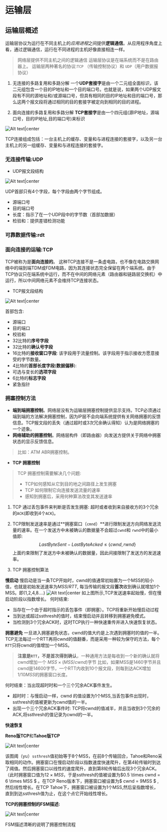 # 运输层

## 运输层概述
运输层协议为运行在不同主机上的*应用进程*之间提供**逻辑通信**。从应用程序角度上看，通过逻辑通信，运行在不同进程的主机好像直接相连一样。
> 网络层提供不同主机之间的逻辑通信
运输层协议是在端系统而不是在路由器上。
运输层两种著名的协议:`TCP` （传输控制协议）和 `UDP`（用户数据报协议）

1. 无连接的多路复用和多路分解
一个**UDP套接字**是由一个二元组全面标识，该二元组包含一个目的IP地址和一个目的端口号。也就是说，如果两个UDP报文段有不同的源地址和/或源端口号，但具有相同的目的IP地址和目的端口号，那么这两个报文段将通过相同的目的套接字被定向到相同的目的进程。

2. 面向连接的多路复用和多路分解
**TCP套接字**是由一个四元组(源IP地址，源端口号，目的IP地址,目的端口号)来标识

![Alt text|center](./TCP发送接收缓存.png)

TCP连接组成包括：一台主机上的缓存、变量和与进程连接的套接字，以及另一台主机上的另一组缓存、变量和与进程连接的套接字。

### 无连接传输:UDP

- UDP报文段结构

 ![Alt text|center](./UDP报文段结构.png)

UDP首部只有4个字段，每个字段由两个字节组成。
- 源端口号
- 目的端口号
- 长度：指示了在一个UDP段中的字节数（首部加数据）
- 检验和：提供差错检测功能

### 可靠数据传输:rdt

### 面向连接的运输:TCP

TCP被称为是**面向连接的**。
这种TCP连接不是一条虚电路，也不像在电路交换网络中的端到端TDM或FDM电路，因为其连接状态完全保留在两个端系统。由于TCP协议只在端系统中运行，而不在中间的网络元素（路由器和链路层交换机）中运行，所以中间网络元素不会维持TCP连接状态。

- TCP报文段结构

![Alt text|center](./TCP报文段结构.png)

首部包含:
- 源端口
- 目的端口
- 校验和
- 32比特的**序号字段**
- 32比特的**确认号字段**
- 16比特的**接收窗口字段**: 该字段用于流量控制。该字段用于指示接收方愿意接受的字节数量。
- 4比特的**首部长度字段**(**数据偏移**):
- 可选与变长的**选项字段**
- 6比特的**标志字段**
- 紧急指针


### 拥塞控制方法
- **端到端拥塞控制**。网络层没有为运输层拥塞控制提供显示支持。TCP必须通过端到端的方法解决拥塞控制，因为IP层不会向端系统提供有关网络拥塞的反馈信息。TCP报文段的丢失（通过超时或3次冗余确认得知）认为是网络拥塞的一个迹象。
- **网络辅助的拥塞控制**。网络层构件（即路由器）向发送方提供关于网络中拥塞状态的显示反馈信息。　
> 比如：ATM ABR拥塞控制。

- **TCP 拥塞控制**

> TCP 拥塞控制需要解决几个问题:
>  - TCP如何感知从它到目的地之间路径上发生拥塞
>  - TCP 如何限制它向连接发送流量的速率
>  - 感知到拥塞后，采用何种算法改变其发送速率

1. TCP 通过丢包事件来判断是否发生拥塞: 超时或者收到来自接收方的3个冗余的`ACK`(即收到4个`ACK`)。

2. TCP限制发送速率是通过**拥塞窗口（`cmnd`）**进行限制发送方向网络发送流量的速率。在一个发送方中未被确认的数据量不会超过`cwnd`和 `rwnd`中的最小值即:
$$ LastByteSent - LastByteAcked \leq \{{  cwnd, rwnd\}} $$
上面约束限制了发送方中未被确认的数据量，因此间接限制了发送方的发送速率。

3. TCP 拥塞控制算法


**慢启动**
慢启动是当一条TCP开始时，cwnd的值通常初始置为一个MSS的较小值，也就是初始发送速率为$MSS/RTT$, 每当传输的报文段**首次**收到确认就增加1个MSS。即(1,2,4,8....)
![Alt text|center](./TCP_slow_start.png)
如上图所示,TCP发送速率起始慢，但在慢启动阶段以指数增长。
何时结束: 
- 当存在一个由于超时指示的丢包事件（即拥塞）。TCP将重新开始慢启动过程
- 当到达或超过ssthresh的值时，结束慢启动并且转移到拥塞避免模式。
- 当检测到3个冗余ACK时，这时TCP执行一种快速重传并进入快速恢复状态。

**拥塞避免**
一旦进入拥塞避免状态，cwnd的值大约是上次遇到拥塞时的值的一半。TCP无法每过一个RTT再将cwnd的值翻番，而是采用一种较为保守的方法，每个`RTT`只将cwnd的值增加一个MSS。
> **注意是`RTT`，不是首次得到确认**，一种通用方法是每收到一个新的确认就将cwnd增加一个 $MSS \times (MSS/cwnd$)字节
> 比如，如果MSS是1460字节并且cwnd是14600字节，一个RTT内收到10个报文段，则每到达ACK增加$1/10MSS$的拥塞窗口长度。

何时结束：当出现超时时和一个三个冗余ACK事件发生。
- 超时时：与慢启动一样，cwnd 的值设置为1个MSS,当丢包事件出现时，ssthresh的值被更新为cwnd值的一半。
- 出现一个三个冗余ACK事件时: TCP将cwnd的值减半，并且当收到3个冗余的ACK,将ssthresh的值记录为cwnd的一半。

**快速恢复**

**Reno版TCP**和**Tahoe版TCP**

![Alt text|center](./TCP_transmission.png)

该图阈（yu）`ssthresh`值初始等于8个MSS，在前8个传输回合，Tahoe和Reno采取相同的动作。拥塞窗口在慢启动阶段以指数速度快速爬升，在第4轮传输时到达了阈值。然后拥塞窗口以线性的速度爬升，直到第8轮传输后出现3个冗余ACK。（此时拥塞窗口值为$12 \times MSS$，于是ssthresh的值被设置为$0.5 \times cwnd = 6 \times MSS $ 。在TCP Reno版本下，拥塞窗口被设置为$ cwnd = 9MSS $ ,然后线性增长。在TCP Tahoe下，拥塞窗口被设置为1个MSS,然后呈指数增长，直到到达ssthresh值为止，在这个点它开始线性增长。

**TCP的拥塞控制的FSM描述:**

![Alt text|center](./TCP拥塞控制FSM.png)

FSM描述清晰的说明了拥塞控制流程




